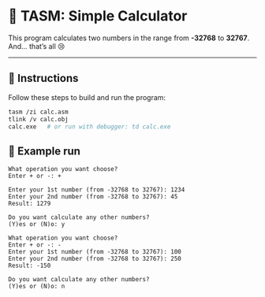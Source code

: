 # 📜 TASM: Simple Calculator

This program calculates two numbers in the range from **-32768** to **32767**.  
And... that’s all 😢

---

## 🚀 Instructions

Follow these steps to build and run the program:

```bash
tasm /zi calc.asm
tlink /v calc.obj
calc.exe   # or run with debugger: td calc.exe
```

## 📌 Example run
```
What operation you want choose?
Enter + or -: +

Enter your 1st number (from -32768 to 32767): 1234
Enter your 2nd number (from -32768 to 32767): 45
Result: 1279

Do you want calculate any other numbers?
(Y)es or (N)o: y

What operation you want choose?
Enter + or -: -
Enter your 1st number (from -32768 to 32767): 100
Enter your 2nd number (from -32768 to 32767): 250
Result: -150

Do you want calculate any other numbers?
(Y)es or (N)o: n
```


